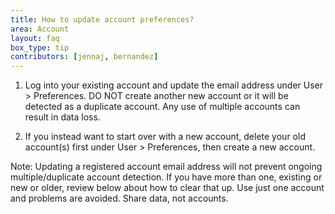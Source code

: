 ```yaml
---
title: How to update account preferences?
area: Account
layout: faq
box_type: tip
contributors: [jennaj, bernandez]
---
```



1. Log into your existing account and update the email address under User > Preferences. DO NOT create another new account or it will be detected as a duplicate account. Any use of multiple accounts can result in data loss.

2. If you instead want to start over with a new account, delete your old account(s) first under User > Preferences, then create a new account.

Note: Updating a registered account email address will not prevent ongoing multiple/duplicate account detection. If you have more than one, existing or new or older, review below about how to clear that up. Use just one account and problems are avoided. Share data, not accounts.

